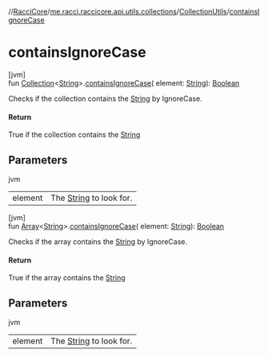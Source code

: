 //[RacciCore](../../../index.md)/[me.racci.raccicore.api.utils.collections](../index.md)/[CollectionUtils](index.md)/[containsIgnoreCase](contains-ignore-case.md)

# containsIgnoreCase

[jvm]\
fun [Collection](https://kotlinlang.org/api/latest/jvm/stdlib/kotlin.collections/-collection/index.html)&lt;[String](https://kotlinlang.org/api/latest/jvm/stdlib/kotlin/-string/index.html)&gt;.[containsIgnoreCase](contains-ignore-case.md)(
element: [String](https://kotlinlang.org/api/latest/jvm/stdlib/kotlin/-string/index.html)): [Boolean](https://kotlinlang.org/api/latest/jvm/stdlib/kotlin/-boolean/index.html)

Checks if the collection contains the [String](https://kotlinlang.org/api/latest/jvm/stdlib/kotlin/-string/index.html) by IgnoreCase.

#### Return

True if the collection contains the [String](https://kotlinlang.org/api/latest/jvm/stdlib/kotlin/-string/index.html)

## Parameters

jvm

| | |
|---|---|
| element | The [String](https://kotlinlang.org/api/latest/jvm/stdlib/kotlin/-string/index.html) to look for. |

[jvm]\
fun [Array](https://kotlinlang.org/api/latest/jvm/stdlib/kotlin/-array/index.html)&lt;[String](https://kotlinlang.org/api/latest/jvm/stdlib/kotlin/-string/index.html)&gt;.[containsIgnoreCase](contains-ignore-case.md)(
element: [String](https://kotlinlang.org/api/latest/jvm/stdlib/kotlin/-string/index.html)): [Boolean](https://kotlinlang.org/api/latest/jvm/stdlib/kotlin/-boolean/index.html)

Checks if the array contains the [String](https://kotlinlang.org/api/latest/jvm/stdlib/kotlin/-string/index.html) by IgnoreCase.

#### Return

True if the array contains the [String](https://kotlinlang.org/api/latest/jvm/stdlib/kotlin/-string/index.html)

## Parameters

jvm

| | |
|---|---|
| element | The [String](https://kotlinlang.org/api/latest/jvm/stdlib/kotlin/-string/index.html) to look for. |
